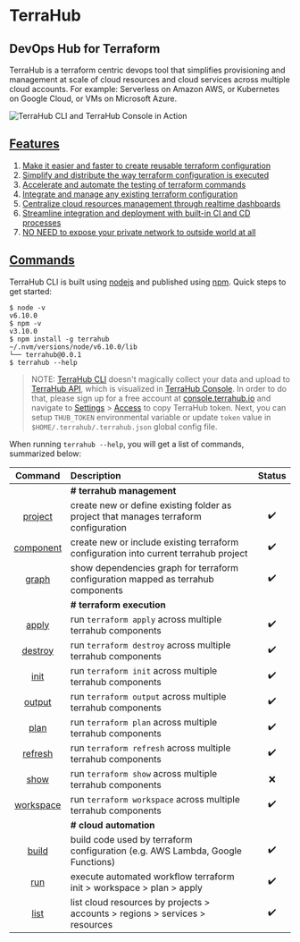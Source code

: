 # TerraHub

## DevOps Hub for Terraform

TerraHub is a terraform centric devops tool that simplifies provisioning and
management at scale of cloud resources and cloud services across multiple cloud
accounts. For example: Serverless on Amazon AWS, or Kubernetes on Google Cloud,
or VMs on Microsoft Azure.

![TerraHub CLI and TerraHub Console in Action](images/terrahub-in-action.gif "TerraHub CLI and TerraHub Console in Action")


## [Features](features.md)

1. [Make it easier and faster to create reusable terraform configuration](features/features1.md)
2. [Simplify and distribute the way terraform configuration is executed](features/features2.md)
3. [Accelerate and automate the testing of terraform commands](features/features3.md)
4. [Integrate and manage any existing terraform configuration](features/features4.md)
5. [Centralize cloud resources management through realtime dashboards](features/features5.md)
6. [Streamline integration and deployment with built-in CI and CD processes](features/features6.md)
7. [NO NEED to expose your private network to outside world at all](features/features7.md)


## [Commands](commands.md)

TerraHub CLI is built using [nodejs](https://nodejs.org) and published using
[npm](https://www.npmjs.com). Quick steps to get started:
```shell
$ node -v
v6.10.0
$ npm -v
v3.10.0
$ npm install -g terrahub
~/.nvm/versions/node/v6.10.0/lib
└── terrahub@0.0.1
$ terrahub --help
```

> NOTE: [TerraHub CLI](https://www.npmjs.com/package/terrahub) doesn't magically
collect your data and upload to [TerraHub API](https://www.terrahub.io),
which is visualized in [TerraHub Console](https://console.terrahub.io).
In order to do that, please sign up for a free account at
[console.terrahub.io](https://console.terrahub.io) and navigate to
[Settings](https://console.terrahub.io/settings) >
[Access](https://console.terrahub.io/settings/access) to copy TerraHub token.
Next, you can setup `THUB_TOKEN` environmental variable or update `token` value
in `$HOME/.terrahub/.terrahub.json` global config file.

When running `terrahub --help`, you will get a list of commands, summarized below:

| Command | Description | Status |
| :---:   | :---        | :---:  |
|| **# terrahub management** ||
| [project](commands/project.md) | create new or define existing folder as project that manages terraform configuration | :heavy_check_mark: |
| [component](commands/component.md) | create new or include existing terraform configuration into current terrahub project | :heavy_check_mark: |
| [graph](commands/graph.md) | show dependencies graph for terraform configuration mapped as terrahub components | :heavy_check_mark: |
|| **# terraform execution** ||
| [apply](commands/apply.md) | run `terraform apply` across multiple terrahub components | :heavy_check_mark: |
| [destroy](commands/destroy.md) | run `terraform destroy` across multiple terrahub components | :heavy_check_mark: |
| [init](commands/init.md) | run `terraform init` across multiple terrahub components | :heavy_check_mark: |
| [output](commands/output.md) | run `terraform output` across multiple terrahub components | :heavy_check_mark: |
| [plan](commands/plan.md) | run `terraform plan` across multiple terrahub components | :heavy_check_mark: |
| [refresh](commands/refresh.md) | run `terraform refresh` across multiple terrahub components | :heavy_check_mark: |
| [show](commands/show.md) | run `terraform show` across multiple terrahub components | :x: |
| [workspace](commands/workspace.md) | run `terraform workspace` across multiple terrahub components | :heavy_check_mark: |
|| **# cloud automation** ||
| [build](commands/build.md) | build code used by terraform configuration (e.g. AWS Lambda, Google Functions) | :heavy_check_mark: |
| [run](commands/run.md) | execute automated workflow terraform init > workspace > plan > apply | :heavy_check_mark: |
| [list](commands/list.md) | list cloud resources by projects > accounts > regions > services > resources | :heavy_check_mark: |
